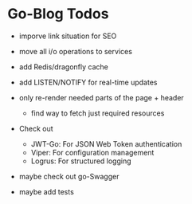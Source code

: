 # Go-Blog Todos

- imporve link situation for SEO
- move all i/o operations to services
- add Redis/dragonfly cache
- add LISTEN/NOTIFY for real-time updates

- only re-render needed parts of the page + header
    - find way to fetch just required resources

- Check out
    - JWT-Go: For JSON Web Token authentication
    - Viper: For configuration management
    - Logrus: For structured logging
- maybe check out go-Swagger


- maybe add tests